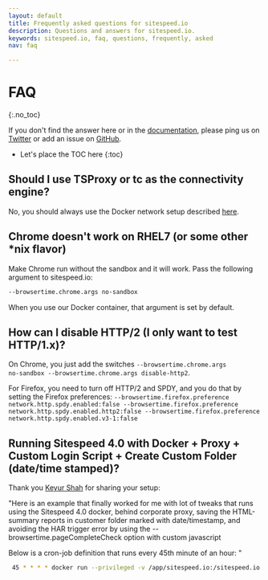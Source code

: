 ```yaml
---
layout: default
title: Frequently asked questions for sitespeed.io
description: Questions and answers for sitespeed.io.
keywords: sitespeed.io, faq, questions, frequently, asked
nav: faq

---
```


# FAQ
{:.no_toc}

If you don't find the answer here or in the [documentation]({{site.baseurl}}/documentation/), please ping us on [Twitter](https://twitter.com/SiteSpeedio) or add an issue on [GitHub](https://github.com/sitespeedio/sitespeed.io/issues?state=open).

* Let's place the TOC here
{:toc}

## Should I use TSProxy or tc as the connectivity engine?
No, you should always use the Docker network setup described [here]({{site.baseurl}}/documentation/sitespeed.io/browsers/#change-connectivity).

## Chrome doesn't work on RHEL7 (or some other \*nix flavor)
Make Chrome run without the sandbox and it will work. Pass the following argument to sitespeed.io:

~~~ bash
--browsertime.chrome.args no-sandbox
~~~

When you use our Docker container, that argument is set by default.

## How can I disable HTTP/2 (I only want to test HTTP/1.x)?
On Chrome, you just add the switches <code>--browsertime.chrome.args no-sandbox --browsertime.chrome.args disable-http2</code>.

For Firefox, you need to turn off HTTP/2 and SPDY, and you do that by setting the Firefox preferences:
<code>--browsertime.firefox.preference network.http.spdy.enabled:false --browsertime.firefox.preference network.http.spdy.enabled.http2:false --browsertime.firefox.preference network.http.spdy.enabled.v3-1:false</code>

## Running Sitespeed 4.0 with Docker + Proxy + Custom Login Script + Create Custom Folder (date/time stamped)?

Thank you [Keyur Shah](https://github.com/softwareklinic) for sharing your setup:

"Here is an example that finally worked for me with lot of tweaks that runs using the Sitespeed 4.0 docker, behind corporate proxy, saving the HTML-summary reports in customer folder marked with date/timestamp, and avoiding the HAR trigger error by using the --browsertime.pageCompleteCheck option with custom javascript

 Below is a cron-job definition that runs every 45th minute of an hour:
"

~~~ bash
 45 * * * * docker run --privileged -v /app/sitespeed.io:/sitespeed.io sitespeedio/sitespeed.io <url|text file with list of urls> --preScript prescript.js -n 1 -b firefox  --graphite.host <graphiteip-host> --graphite.namespace <graphite-namespace>  --browsertime.proxy.http=proxy.xxxx.xxxxxxxx.com:80 --browsertime.proxy.https=proxy.xxxx.xxxxxxxx.com:80 --outputFolder sitespeed-result/<customfoldername>/$(date +\%Y-\%m-\%d-\%H-\%M-\%S) --browsertime.pageCompleteCheck 'return (function() {try { return (Date.now() - window.performance.timing.loadEventEnd) > 10000;} catch(e) {} return true;})()'
~~~
